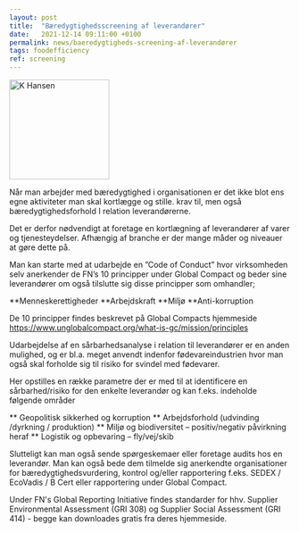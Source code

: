 ```yaml
---
layout: post
title:  "Bæredygtighedsscreening af leverandører"
date:   2021-12-14 09:11:00 +0100
permalink: news/baeredygtigheds-screening-af-leverandører
tags: foodefficiency
ref: screening
---
```

<img width="179" alt="K Hansen" src="https://user-images.githubusercontent.com/75361000/148350931-f8e79508-a43a-4558-9a82-719691bc804c.png">


Når man arbejder med bæredygtighed i organisationen er det ikke blot ens egne aktiviteter man skal kortlægge og stille. krav til, men også bæredygtighedsforhold I relation leverandørerne.

Det er derfor nødvendigt at foretage en kortlægning af leverandører af varer og tjenesteydelser. Afhængig af branche er der mange måder og niveauer at gøre dette på.

Man kan starte med at udarbejde en ”Code of Conduct” hvor virksomheden selv anerkender de FN’s 10 principper under Global Compact og beder sine leverandører om også tilslutte sig disse principper som omhandler;

**Menneskerettigheder
**Arbejdskraft
**Miljø
**Anti-korruption

De 10 principper findes beskrevet på Global Compacts hjemmeside  
https://www.unglobalcompact.org/what-is-gc/mission/principles 

Udarbejdelse af en sårbarhedsanalyse i relation til leverandører er en anden mulighed, og er bl.a. meget anvendt indenfor fødevareindustrien hvor man også skal forholde sig til risiko for svindel med fødevarer. 

Her opstilles en række parametre der er med til at identificere en sårbarhed/risiko for den enkelte leverandør og kan f.eks. indeholde følgende områder 

** Geopolitisk sikkerhed og korruption 
** Arbejdsforhold (udvinding /dyrkning / produktion)
** Miljø og biodiversitet – positiv/negativ påvirkning heraf
** Logistik og opbevaring – fly/vej/skib

Slutteligt kan man også sende spørgeskemaer eller foretage audits hos en leverandør. Man kan også bede dem tilmelde sig anerkendte organisationer for bæredygtighedsvurdering, kontrol og/eller rapportering f.eks. SEDEX / EcoVadis / B Cert eller rapportering under Global Compact.  

Under FN's Global Reporting Initiative findes standarder for hhv. Supplier Environmental Assessment  (GRI 308) og Supplier Social Assessment (GRI 414)  - begge kan downloades gratis fra deres hjemmeside.
